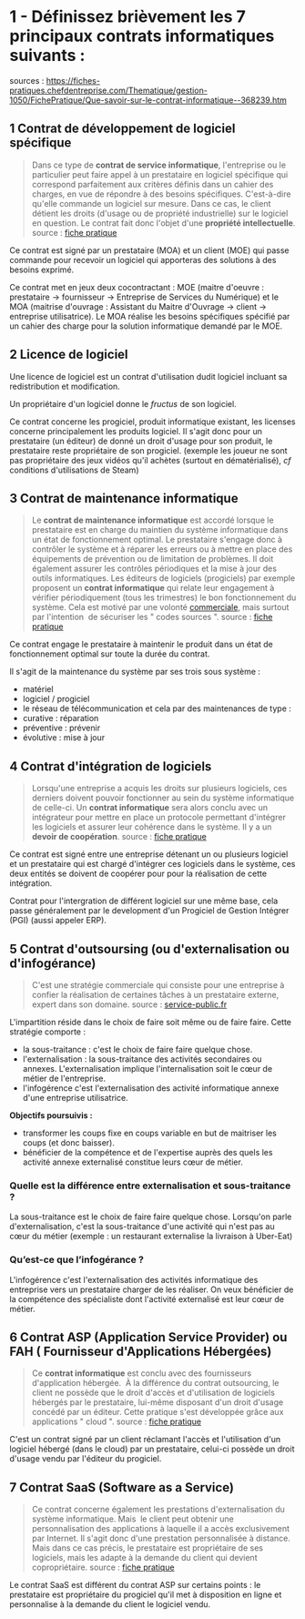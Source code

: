 # 1 - Définissez brièvement les 7 principaux contrats informatiques suivants : 
sources : https://fiches-pratiques.chefdentreprise.com/Thematique/gestion-1050/FichePratique/Que-savoir-sur-le-contrat-informatique--368239.htm
## 1 Contrat de développement de logiciel spécifique 
> Dans ce type de **contrat de service informatique**, l'entreprise ou le particulier peut faire appel à un prestataire en logiciel spécifique qui correspond parfaitement aux critères définis dans un cahier des charges, en vue de répondre à des besoins spécifiques. C'est-à-dire qu'elle commande un logiciel sur mesure. Dans ce cas, le client détient les droits (d'usage ou de propriété industrielle) sur le logiciel en question. Le contrat fait donc l'objet d'une **propriété intellectuelle**.
> source : [fiche pratique](https://fiches-pratiques.chefdentreprise.com/Thematique/gestion-1050/FichePratique/Que-savoir-sur-le-contrat-informatique--368239.htm)

Ce contrat est signé par un prestataire (MOA) et un client (MOE) qui passe commande pour recevoir un logiciel qui apporteras des solutions à des besoins exprimé.

Ce contrat met en jeux deux cocontractant : MOE (maitre d'oeuvre : prestataire -> fournisseur -> Entreprise de Services du Numérique) et le MOA (maitrise d'ouvrage : Assistant du Maitre d'Ouvrage -> client -> entreprise utilisatrice).
Le MOA réalise les besoins spécifiques spécifié par un cahier des charge pour la solution informatique demandé par le MOE.
## 2 Licence de logiciel
Une licence de logiciel est un contrat d'utilisation dudit logiciel incluant sa redistribution et modification.

Un propriétaire d'un logiciel donne le *fructus* de son logiciel.

Ce contrat concerne les progiciel, produit informatique existant, les licenses concerne principalement les produits logiciel. Il s'agit donc pour un prestataire (un éditeur) de donné un droit d'usage pour son produit, le prestataire reste propriétaire de son progiciel. (exemple les joueur ne sont pas propriétaire des jeux vidéos qu'il achètes (surtout en dématérialisé), *cf* conditions d'utilisations de Steam)
## 3 Contrat de maintenance informatique 
> Le **contrat de maintenance informatique** est accordé lorsque le prestataire est en charge du maintien du système informatique dans un état de fonctionnement optimal. Le prestataire s'engage donc à contrôler le système et à réparer les erreurs ou à mettre en place des équipements de prévention ou de limitation de problèmes. Il doit également assurer les contrôles périodiques et la mise à jour des outils informatiques. Les éditeurs de logiciels (progiciels) par exemple proposent un **contrat informatique** qui relate leur engagement à vérifier périodiquement (tous les trimestres) le bon fonctionnement du système. Cela est motivé par une volonté [commerciale](https://fiches-pratiques.chefdentreprise.com/Thematique/marketing-1052/FichePratique/Le-social-selling-pour-votre-performance-commerciale-368248.htm "Le social selling, véritable levier de performance commerciale"), mais surtout par l'intention  de sécuriser les " codes sources ".
> source : [fiche pratique](https://fiches-pratiques.chefdentreprise.com/Thematique/gestion-1050/FichePratique/Que-savoir-sur-le-contrat-informatique--368239.htm)

Ce contrat engage le prestataire à maintenir le produit dans un état de fonctionnement optimal sur toute la durée du contrat.

Il s'agit de la maintenance du système par ses trois sous système : 
- matériel
- logiciel / progiciel 
- le réseau de télécommunication
et cela par des maintenances de type : 
- curative : réparation
- préventive : prévenir
- évolutive : mise à jour
## 4 Contrat d'intégration de logiciels 
> Lorsqu'une entreprise a acquis les droits sur plusieurs logiciels, ces derniers doivent pouvoir fonctionner au sein du système informatique de celle-ci. Un **contrat informatique** sera alors conclu avec un intégrateur pour mettre en place un protocole permettant d'intégrer les logiciels et assurer leur cohérence dans le système. Il y a un **devoir de coopération**.
>  source : [fiche pratique](https://fiches-pratiques.chefdentreprise.com/Thematique/gestion-1050/FichePratique/Que-savoir-sur-le-contrat-informatique--368239.htm)

Ce contrat est signé entre une entreprise détenant un ou plusieurs logiciel et un prestataire qui est chargé d'intégrer ces logiciels dans le système, ces deux entités se doivent de coopérer pour pour la réalisation de cette intégration.

Contrat pour l'intergration de différent logiciel sur une même base, cela passe généralement par le development d'un Progiciel de Gestion Intégrer (PGI) (aussi appeler ERP).
## 5 Contrat d'outsoursing (ou d'externalisation ou d'infogérance) 
> C'est une stratégie commerciale qui consiste pour une entreprise à confier la réalisation de certaines tâches à un prestataire externe, expert dans son domaine.
> source : [service-public.fr](https://entreprendre.service-public.fr/vosdroits/F36266)

L'impartition réside dans le choix de faire soit même ou de faire faire. Cette stratégie comporte :
- la sous-traitance : c'est le choix de faire faire quelque chose. 
- l'externalisation : la sous-traitance des activités secondaires ou annexes. L'externalisation implique l'internalisation soit le cœur de métier de l'entreprise.
- l'infogérence c'est l'externalisation des activité informatique annexe d'une entreprise utilisatrice.

**Objectifs poursuivis :**
- transformer les coups fixe en coups variable en but de maitriser les coups (et donc baisser).
- bénéficier de la compétence et de l'expertise auprès des quels les activité annexe externalisé constitue leurs cœur de métier.
### Quelle est la différence entre externalisation et sous-traitance ?
La sous-traitance est le choix de faire faire quelque chose. Lorsqu'on parle d'externalisation, c'est la sous-traitance d'une activité qui n'est pas au cœur du métier (exemple : un restaurant externalise la livraison à Uber-Eat)

### Qu’est-ce que l’infogérance ? 
L'infogérence c'est l'externalisation des activités informatique des entreprise vers un prestataire charger de les réaliser.
On veux bénéficier de la compétence des spécialiste dont l'activité externalisé est leur cœur de métier.
## 6 Contrat ASP (Application Service Provider) ou FAH ( Fournisseur d'Applications Hébergées) 
> Ce **contrat informatique** est conclu avec des fournisseurs d'application hébergée.  À la différence du contrat outsourcing, le client ne possède que le droit d'accès et d'utilisation de logiciels hébergés par le prestataire, lui-même disposant d'un droit d'usage concédé par un éditeur. Cette pratique s'est développée grâce aux applications " cloud ".
> source : [fiche pratique](https://fiches-pratiques.chefdentreprise.com/Thematique/gestion-1050/FichePratique/Que-savoir-sur-le-contrat-informatique--368239.htm)

C'est un contrat signé par un client réclamant l'accès et l'utilisation d'un logiciel hébergé (dans le cloud) par un prestataire, celui-ci possède un droit d'usage vendu par l'éditeur du progiciel.
## 7 Contrat SaaS (Software as a Service)
> Ce contrat concerne également les prestations d'externalisation du système informatique. Mais  le client peut obtenir une personnalisation des applications à laquelle il a accès exclusivement par Internet. Il s'agit donc d'une prestation personnalisée à distance. Mais dans ce cas précis, le prestataire est propriétaire de ses logiciels, mais les adapte à la demande du client qui devient copropriétaire.
> source : [fiche pratique](https://fiches-pratiques.chefdentreprise.com/Thematique/gestion-1050/FichePratique/Que-savoir-sur-le-contrat-informatique--368239.htm)

Le contrat SaaS est différent du contrat ASP sur certains points : le prestataire est propriétaire du progiciel qu'il met à disposition en ligne et personnalise à la demande du client le logiciel vendu.